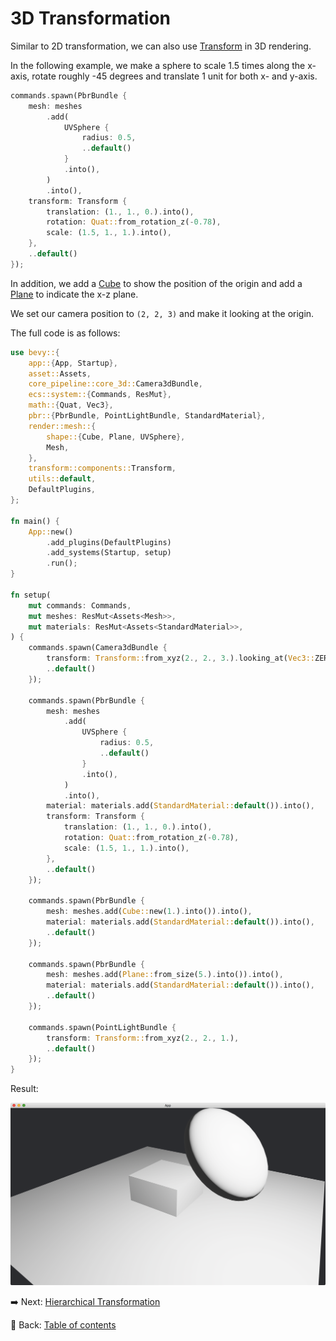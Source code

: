 # 3D Transformation

Similar to 2D transformation, we can also use [Transform](https://docs.rs/bevy/latest/bevy/transform/components/struct.Transform.html) in 3D rendering.

In the following example, we make a sphere to scale 1.5 times along the x-axis, rotate roughly -45 degrees and translate 1 unit for both x- and y-axis.

```rust
commands.spawn(PbrBundle {
    mesh: meshes
        .add(
            UVSphere {
                radius: 0.5,
                ..default()
            }
            .into(),
        )
        .into(),
    transform: Transform {
        translation: (1., 1., 0.).into(),
        rotation: Quat::from_rotation_z(-0.78),
        scale: (1.5, 1., 1.).into(),
    },
    ..default()
});
```

In addition, we add a [Cube](https://docs.rs/bevy/latest/bevy/prelude/shape/struct.Cube.html) to show the position of the origin and add a [Plane](https://docs.rs/bevy/latest/bevy/prelude/shape/struct.Plane.html) to indicate the x-z plane.

We set our camera position to `(2, 2, 3)` and make it looking at the origin.

The full code is as follows:

```rust
use bevy::{
    app::{App, Startup},
    asset::Assets,
    core_pipeline::core_3d::Camera3dBundle,
    ecs::system::{Commands, ResMut},
    math::{Quat, Vec3},
    pbr::{PbrBundle, PointLightBundle, StandardMaterial},
    render::mesh::{
        shape::{Cube, Plane, UVSphere},
        Mesh,
    },
    transform::components::Transform,
    utils::default,
    DefaultPlugins,
};

fn main() {
    App::new()
        .add_plugins(DefaultPlugins)
        .add_systems(Startup, setup)
        .run();
}

fn setup(
    mut commands: Commands,
    mut meshes: ResMut<Assets<Mesh>>,
    mut materials: ResMut<Assets<StandardMaterial>>,
) {
    commands.spawn(Camera3dBundle {
        transform: Transform::from_xyz(2., 2., 3.).looking_at(Vec3::ZERO, Vec3::Y),
        ..default()
    });

    commands.spawn(PbrBundle {
        mesh: meshes
            .add(
                UVSphere {
                    radius: 0.5,
                    ..default()
                }
                .into(),
            )
            .into(),
        material: materials.add(StandardMaterial::default()).into(),
        transform: Transform {
            translation: (1., 1., 0.).into(),
            rotation: Quat::from_rotation_z(-0.78),
            scale: (1.5, 1., 1.).into(),
        },
        ..default()
    });

    commands.spawn(PbrBundle {
        mesh: meshes.add(Cube::new(1.).into()).into(),
        material: materials.add(StandardMaterial::default()).into(),
        ..default()
    });

    commands.spawn(PbrBundle {
        mesh: meshes.add(Plane::from_size(5.).into()).into(),
        material: materials.add(StandardMaterial::default()).into(),
        ..default()
    });

    commands.spawn(PointLightBundle {
        transform: Transform::from_xyz(2., 2., 1.),
        ..default()
    });
}
```

Result:

![3D Transformation](./pic/3d_transformation.png)

:arrow_right:  Next: [Hierarchical Transformation](./hierarchical_transformation.md)

:blue_book: Back: [Table of contents](./../README.md)
